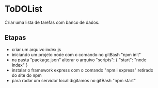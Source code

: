 # ToDOList
Criar uma lista de tarefas com banco de dados.

## Etapas
- criar um arquivo index.js
- iniciando um projeto node com o comando no gitBash "npm init"
- na pasta "package.json" alterar o arquivo "scripts": {
    "start": "node index"
 }
- instalar o framework express com o comando "npm i express" retirado do site do npm
- para rodar um servidor local digitamos no gitBash "npm start"
